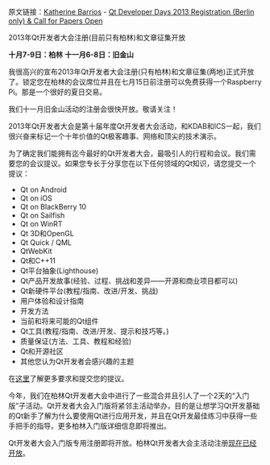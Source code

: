 原文链接：[Katherine Barrios](http://blog.qt.digia.com/blog/author/kabarrios/) - [Qt Developer Days 2013 Registration (Berlin only) & Call for Papers Open](http://blog.qt.digia.com/blog/2013/06/18/qt-developer-days-2013-registration-berlin-only-and-call-for-papers-open/)


2013年Qt开发者大会注册(目前只有柏林)和文章征集开放

**十月7-9日：柏林**
**十一月6-8日：旧金山**

我很高兴的宣布2013年Qt开发者大会注册(只有柏林)和文章征集(两地)正式开放了。锁定您在柏林的会议席位并且在七月15日前注册可以免费获得一个Raspberry Pi。那是一个很好的夏日交易。

我们十一月旧金山活动的注册会很快开放。敬请关注！

2013年Qt开发者大会是第十届年度Qt开发者大会活动，和KDAB和ICS一起，我们很兴奋来标记一个十年价值的Qt极客趣事、网络和顶尖的技术演示。

为了确定我们能拥有迄今最好的Qt开发者大会，最吸引人的行程和会议。我们需要您的会议提议。如果您专长于分享您在以下任何领域的Qt知识，请您提交一个提议：


- Qt on Android
- Qt on iOS
- Qt on BlackBerry 10
- Qt on Sailfish
- Qt on WinRT
- Qt 3D和OpenGL
- Qt Quick / QML
- QtWebKit
- Qt和C++11
- Qt平台抽象(Lighthouse)
- Qt产品开发故事(经验、过程、挑战和差异——开源和商业项目都可以)
- Qt新硬件平台(教程/指南、改进/开发、挑战)
- 用户体验和设计指南
- 开发方法
- 当前和将来可能的Qt组件
- Qt工具(教程/指南、改进/开发、提示和技巧等。)
- 质量保证(方法、工具、教程和经验)
- Qt和开源社区
- 其他您认为Qt开发者会感兴趣的主题


在[这里](http://www.qtdeveloperdays.com/call-for-papers-2013)了解更多要求和提交您的提议。

今年，我们在柏林Qt开发者大会中进行了一些混合并且引人了一个2天的“入门版”子活动。Qt开发者大会入门版将紧邻主活动举办，目的是让想学习Qt开发基础的Qt新手了解为什么要使用Qt进行应用开发，并且在Qt开发最佳练习中获得一些手把手的指导。更多柏林入门版详细信息即将推出。

Qt开发者大会入门版专用注册即将开放。柏林Qt开发者大会主活动注册[现在已经开放](https://devdays.kdab.com/)。


